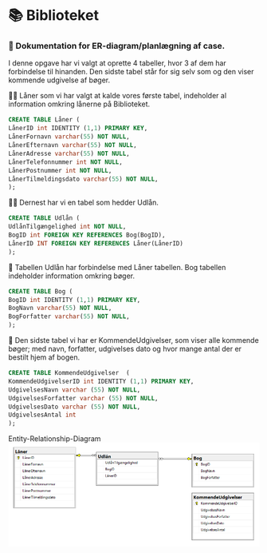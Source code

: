 # :books: Biblioteket

### :blue_book: Dokumentation for ER-diagram/planlægning af case.


I denne opgave har vi valgt at oprette 4 tabeller, hvor 3 af dem har forbindelse til hinanden. Den sidste tabel står for sig selv som og den viser kommende udgivelse af bøger.

:student: Låner som vi har valgt at kalde vores første tabel, indeholder al information omkring lånerne på Biblioteket.
```sql
CREATE TABLE Låner ( 
LånerID int IDENTITY (1,1) PRIMARY KEY, 
LånerFornavn varchar(55) NOT NULL, 
LånerEfternavn varchar(55) NOT NULL, 
LånerAdresse varchar(55) NOT NULL, 
LånerTelefonnummer int NOT NULL, 
LånerPostnummer int NOT NULL, 
LånerTilmeldingsdato varchar(55) NOT NULL, 
); 
```

:technologist: Dernest har vi en tabel som hedder Udlån.
```sql
CREATE TABLE Udlån (
UdlånTilgængelighed int NOT NULL,
BogID int FOREIGN KEY REFERENCES Bog(BogID),
LånerID INT FOREIGN KEY REFERENCES Låner(LånerID)
);
```

:orange_book: Tabellen Udlån har forbindelse med Låner tabellen. Bog tabellen indeholder information omkring bøger.
```sql
CREATE TABLE Bog ( 
BogID int IDENTITY (1,1) PRIMARY KEY, 
BogNavn varchar(55) NOT NULL, 
BogForfatter varchar(55) NOT NULL,
); 
```

:notebook: Den sidste tabel vi har er KommendeUdgivelser, som viser alle kommende bøger; med navn, forfatter, udgivelses dato og hvor mange antal der er bestilt hjem af bogen.
```sql
CREATE TABLE KommendeUdgivelser  (
KommendeUdgivelserID int IDENTITY (1,1) PRIMARY KEY,
UdgivelsesNavn varchar (55) NOT NULL,
UdgivelsesForfatter varchar (55) NOT NULL,
UdgivelsesDato varchar (55) NOT NULL,
UdgivelsesAntal int
);
```

Entity-Relationship-Diagram
![Entity–relationship model](images/Erdiagram02.png)
